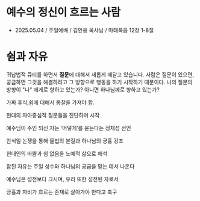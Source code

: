 # 예수의 정신이 흐르는 사람
* 2025.05.04 / 주일예배 / 김인용 목사님 / 마태복음 12장 1-8절


# 쉼과 자유

귀납법적 큐티를 하면서 **질문**에 대해서 새롭게 깨닫고 있습니다. 사람은 질문이 있으면, 궁금하면 그것을 해결하려고 그 방향으로 행동을 하기 시작하기 때문이다. 나의 질문의 방향이 "나" 에게로 향하고 있는가? 아니면 하나님께로 향하고 있는가? 

가짜 휴식,쉼에 대해서 통찰을 가져야 함. 


현대의 자아중심적 질문들을 진단하며 시작

예수님이 주인 되신 자는 ‘어떻게’를 묻는다는 정체성 선언

안식일 논쟁을 통해 율법의 본질과 하나님의 긍휼 강조

현대인의 바쁨과 쉼 없음을 노예적 삶으로 해석

참된 자유는 주일 성수와 하나님의 공급을 믿는 데서 나온다

예수님은 성전보다 크시며, 우리 또한 성전된 자로서

긍휼과 자비가 흐르는 존재로 살아가야 한다고 촉구

